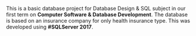 

This is a basic database project for Database Design & SQL subject in our first term on **Computer Software & Database Development**. The database is based on an insurance company for only health insurance type. This was developed using **#SQLServer 2017**.
